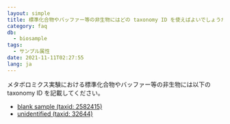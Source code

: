 ```yaml
---
layout: simple
title: 標準化合物やバッファー等の非生物にはどの taxonomy ID を使えばよいでしょうか？
category: faq
db:
  - biosample
tags: 
  - サンプル属性
date: 2021-11-11T02:27:55
lang: ja
---
```


メタボロミクス実験における標準化合物やバッファー等の非生物には以下の taxonomy ID を記載してください。

* [blank sample (taxid: 2582415)](https://www.ncbi.nlm.nih.gov/Taxonomy/Browser/wwwtax.cgi?id=2582415)
* [unidentified (taxid: 32644)](https://www.ncbi.nlm.nih.gov/Taxonomy/Browser/wwwtax.cgi?id=32644)

